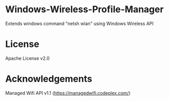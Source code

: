 # Windows-Wireless-Profile-Manager
Extends windows command "netsh wlan" using Windows Wireless API

# License
Apache License v2.0

# Acknowledgements
Managed Wifi API v1.1 (https://managedwifi.codeplex.com/)
